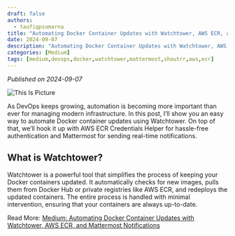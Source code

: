 ```yaml
---
draft: false
authors: 
  - taufiqpsumarna
title: "Automating Docker Container Updates with Watchtower, AWS ECR, and Mattermost Notifications"
date: 2024-09-07
description: "Automating Docker Container Updates with Watchtower, AWS ECR, and Mattermost Notifications"
categories: [Medium]
tags: [medium,devops,docker,watchtower,mattermost,shoutrr,aws,ecr]
---
```


*Published on 2024-09-07*

![This Is Picture](/blog/assets/images/watctower-aws-credentials-helper.jpg)

As DevOps keeps growing, automation is becoming more important than ever for managing modern infrastructure. In this post, I’ll show you an easy way to automate Docker container updates using Watchtower. On top of that, we’ll hook it up with AWS ECR Credentials Helper for hassle-free authentication and Mattermost for sending real-time notifications.

## What is Watchtower?
Watchtower is a powerful tool that simplifies the process of keeping your Docker containers updated. It automatically checks for new images, pulls them from Docker Hub or private registries like AWS ECR, and redeploys the updated containers. The entire process is handled with minimal intervention, ensuring that your containers are always up-to-date.

Read More:
[Medium: Automating Docker Container Updates with Watchtower, AWS ECR, and Mattermost Notifications](https://medium.com/@taufiqpsumarna/automating-docker-container-updates-with-watchtower-aws-ecr-and-mattermost-notifications-ba12fb0a292a)